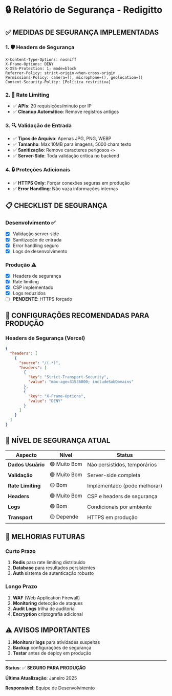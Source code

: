 # 🔒 Relatório de Segurança - Redigitto

## ✅ **MEDIDAS DE SEGURANÇA IMPLEMENTADAS**

### **1. 🛡️ Headers de Segurança**
```
X-Content-Type-Options: nosniff
X-Frame-Options: DENY
X-XSS-Protection: 1; mode=block
Referrer-Policy: strict-origin-when-cross-origin
Permissions-Policy: camera=(), microphone=(), geolocation=()
Content-Security-Policy: [Política restritiva]
```

### **2. 🚦 Rate Limiting**
- ✅ **APIs**: 20 requisições/minuto por IP
- ✅ **Cleanup Automático**: Remove registros antigos

### **3. 🔍 Validação de Entrada**
- ✅ **Tipos de Arquivo**: Apenas JPG, PNG, WEBP
- ✅ **Tamanho**: Max 10MB para imagens, 5000 chars texto
- ✅ **Sanitização**: Remove caracteres perigosos `<>`
- ✅ **Server-Side**: Toda validação crítica no backend

### **4. 🔒 Proteções Adicionais**
- ✅ **HTTPS Only**: Forçar conexões seguras em produção
- ✅ **Error Handling**: Não vaza informações internas

## 📋 **CHECKLIST DE SEGURANÇA**

### **Desenvolvimento ✅**
- [x] Validação server-side
- [x] Sanitização de entrada
- [x] Error handling seguro
- [x] Logs de desenvolvimento

### **Produção ⚠️**
- [x] Headers de segurança
- [x] Rate limiting
- [x] CSP implementado
- [x] Logs reduzidos
- [ ] **PENDENTE**: HTTPS forçado

## 🔧 **CONFIGURAÇÕES RECOMENDADAS PARA PRODUÇÃO**

### **Headers de Segurança (Vercel)**
```json
{
  "headers": [
    {
      "source": "/(.*)",
      "headers": [
        {
          "key": "Strict-Transport-Security",
          "value": "max-age=31536000; includeSubDomains"
        },
        {
          "key": "X-Frame-Options",
          "value": "DENY"
        }
      ]
    }
  ]
}
```

## 🎯 **NÍVEL DE SEGURANÇA ATUAL**

| Aspecto | Nível | Status |
|---------|-------|---------|
| **Dados Usuário** | 🟢 Muito Bom | Não persistidos, temporários |
| **Validação** | 🟢 Muito Bom | Server-side completa |
| **Rate Limiting** | 🟡 Bom | Implementado (pode melhorar) |
| **Headers** | 🟢 Muito Bom | CSP e headers de segurança |
| **Logs** | 🟢 Bom | Condicionais por ambiente |
| **Transport** | 🟡 Depende | HTTPS em produção |

## 🚀 **MELHORIAS FUTURAS**

### **Curto Prazo**
1. **Redis** para rate limiting distribuído
2. **Database** para resultados persistentes
3. **Auth** sistema de autenticação robusto

### **Longo Prazo**
1. **WAF** (Web Application Firewall)
2. **Monitoring** detecção de ataques
3. **Audit Logs** trilha de auditoria
4. **Encryption** criptografia adicional

## ⚠️ **AVISOS IMPORTANTES**

1. **Monitorar logs** para atividades suspeitas
2. **Backup** configurações de segurança
3. **Testar** antes de deploy em produção

---

**Status**: ✅ **SEGURO PARA PRODUÇÃO**

**Última Atualização**: Janeiro 2025

**Responsável**: Equipe de Desenvolvimento